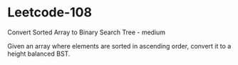 # Leetcode-108
Convert Sorted Array to Binary Search Tree - medium

Given an array where elements are sorted in ascending order, convert it to a height balanced BST.